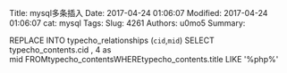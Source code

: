 Title: mysql多条插入
Date: 2017-04-24 01:06:07
Modified: 2017-04-24 01:06:07
cat: mysql
Tags: 
Slug: 4261
Authors: u0mo5 
Summary: 

REPLACE INTO typecho_relationships&nbsp;(`cid`,`mid`)&nbsp;SELECT    typecho_contents.cid ,    4 as mid&nbsp;FROMtypecho_contentsWHEREtypecho_contents.title LIKE &#39;%php%&#39;    
